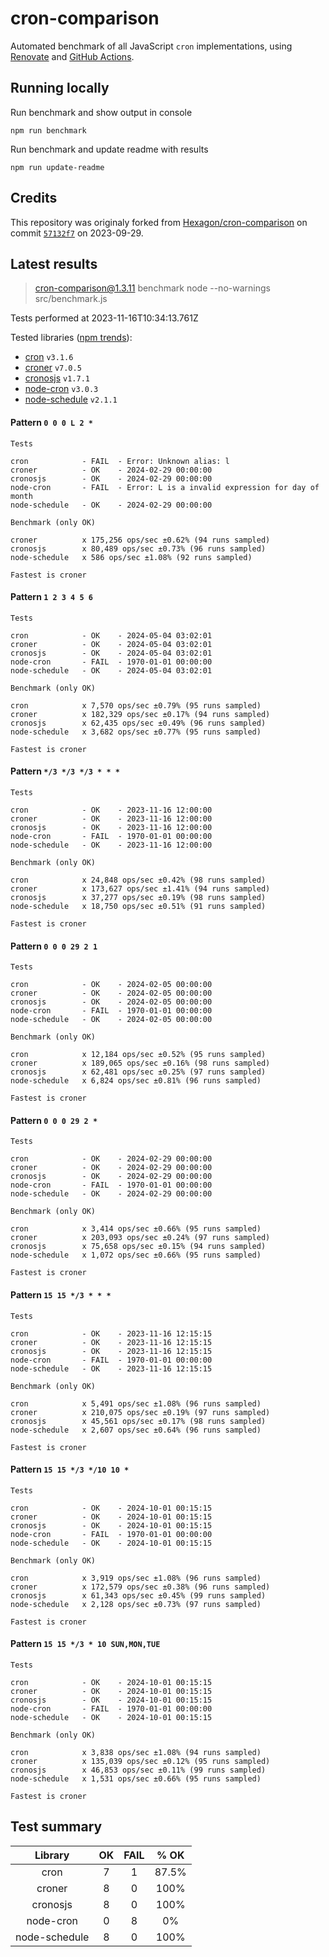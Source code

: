 # cron-comparison

Automated benchmark of all JavaScript `cron` implementations, using [Renovate](https://github.com/renovatebot/renovate) and [GitHub Actions](https://docs.github.com/en/actions).

## Running locally

Run benchmark and show output in console

`npm run benchmark`

Run benchmark and update readme with results

`npm run update-readme`

## Credits

This repository was originaly forked from [Hexagon/cron-comparison](https://github.com/Hexagon/cron-comparison) on commit [`57132f7`](https://github.com/Hexagon/cron-comparison/tree/57132f73323630ac2bc5d1022189b07be08ac773) on 2023-09-29.

## Latest results

> cron-comparison@1.3.11 benchmark
> node --no-warnings src/benchmark.js

Tests performed at 2023-11-16T10:34:13.761Z

Tested libraries ([npm trends](https://npmtrends.com/cron-vs-croner-vs-cronosjs-vs-node-cron-vs-node-schedule)):

- [cron](https://github.com/kelektiv/node-cron) `v3.1.6`
- [croner](https://github.com/hexagon/croner) `v7.0.5`
- [cronosjs](https://github.com/jaclarke/cronosjs) `v1.7.1`
- [node-cron](https://github.com/node-cron/node-cron) `v3.0.3`
- [node-schedule](https://github.com/node-schedule/node-schedule) `v2.1.1`

#### Pattern `0 0 0 L 2 *`

```
Tests

cron            - FAIL  - Error: Unknown alias: l
croner          - OK    - 2024-02-29 00:00:00
cronosjs        - OK    - 2024-02-29 00:00:00
node-cron       - FAIL  - Error: L is a invalid expression for day of month
node-schedule   - OK    - 2024-02-29 00:00:00

Benchmark (only OK)

croner          x 175,256 ops/sec ±0.62% (94 runs sampled)
cronosjs        x 80,489 ops/sec ±0.73% (96 runs sampled)
node-schedule   x 586 ops/sec ±1.08% (92 runs sampled)

Fastest is croner
```

#### Pattern `1 2 3 4 5 6`

```
Tests

cron            - OK    - 2024-05-04 03:02:01
croner          - OK    - 2024-05-04 03:02:01
cronosjs        - OK    - 2024-05-04 03:02:01
node-cron       - FAIL  - 1970-01-01 00:00:00
node-schedule   - OK    - 2024-05-04 03:02:01

Benchmark (only OK)

cron            x 7,570 ops/sec ±0.79% (95 runs sampled)
croner          x 182,329 ops/sec ±0.17% (94 runs sampled)
cronosjs        x 62,435 ops/sec ±0.49% (96 runs sampled)
node-schedule   x 3,682 ops/sec ±0.77% (95 runs sampled)

Fastest is croner
```

#### Pattern `*/3 */3 */3 * * *`

```
Tests

cron            - OK    - 2023-11-16 12:00:00
croner          - OK    - 2023-11-16 12:00:00
cronosjs        - OK    - 2023-11-16 12:00:00
node-cron       - FAIL  - 1970-01-01 00:00:00
node-schedule   - OK    - 2023-11-16 12:00:00

Benchmark (only OK)

cron            x 24,848 ops/sec ±0.42% (98 runs sampled)
croner          x 173,627 ops/sec ±1.41% (94 runs sampled)
cronosjs        x 37,277 ops/sec ±0.19% (98 runs sampled)
node-schedule   x 18,750 ops/sec ±0.51% (91 runs sampled)

Fastest is croner
```

#### Pattern `0 0 0 29 2 1`

```
Tests

cron            - OK    - 2024-02-05 00:00:00
croner          - OK    - 2024-02-05 00:00:00
cronosjs        - OK    - 2024-02-05 00:00:00
node-cron       - FAIL  - 1970-01-01 00:00:00
node-schedule   - OK    - 2024-02-05 00:00:00

Benchmark (only OK)

cron            x 12,184 ops/sec ±0.52% (95 runs sampled)
croner          x 189,065 ops/sec ±0.16% (98 runs sampled)
cronosjs        x 62,481 ops/sec ±0.25% (97 runs sampled)
node-schedule   x 6,824 ops/sec ±0.81% (96 runs sampled)

Fastest is croner
```

#### Pattern `0 0 0 29 2 *`

```
Tests

cron            - OK    - 2024-02-29 00:00:00
croner          - OK    - 2024-02-29 00:00:00
cronosjs        - OK    - 2024-02-29 00:00:00
node-cron       - FAIL  - 1970-01-01 00:00:00
node-schedule   - OK    - 2024-02-29 00:00:00

Benchmark (only OK)

cron            x 3,414 ops/sec ±0.66% (95 runs sampled)
croner          x 203,093 ops/sec ±0.24% (97 runs sampled)
cronosjs        x 75,658 ops/sec ±0.15% (94 runs sampled)
node-schedule   x 1,072 ops/sec ±0.66% (95 runs sampled)

Fastest is croner
```

#### Pattern `15 15 */3 * * *`

```
Tests

cron            - OK    - 2023-11-16 12:15:15
croner          - OK    - 2023-11-16 12:15:15
cronosjs        - OK    - 2023-11-16 12:15:15
node-cron       - FAIL  - 1970-01-01 00:00:00
node-schedule   - OK    - 2023-11-16 12:15:15

Benchmark (only OK)

cron            x 5,491 ops/sec ±1.08% (96 runs sampled)
croner          x 210,075 ops/sec ±0.19% (97 runs sampled)
cronosjs        x 45,561 ops/sec ±0.17% (98 runs sampled)
node-schedule   x 2,607 ops/sec ±0.64% (96 runs sampled)

Fastest is croner
```

#### Pattern `15 15 */3 */10 10 *`

```
Tests

cron            - OK    - 2024-10-01 00:15:15
croner          - OK    - 2024-10-01 00:15:15
cronosjs        - OK    - 2024-10-01 00:15:15
node-cron       - FAIL  - 1970-01-01 00:00:00
node-schedule   - OK    - 2024-10-01 00:15:15

Benchmark (only OK)

cron            x 3,919 ops/sec ±1.08% (96 runs sampled)
croner          x 172,579 ops/sec ±0.38% (96 runs sampled)
cronosjs        x 61,343 ops/sec ±0.45% (99 runs sampled)
node-schedule   x 2,128 ops/sec ±0.73% (97 runs sampled)

Fastest is croner
```

#### Pattern `15 15 */3 * 10 SUN,MON,TUE`

```
Tests

cron            - OK    - 2024-10-01 00:15:15
croner          - OK    - 2024-10-01 00:15:15
cronosjs        - OK    - 2024-10-01 00:15:15
node-cron       - FAIL  - 1970-01-01 00:00:00
node-schedule   - OK    - 2024-10-01 00:15:15

Benchmark (only OK)

cron            x 3,838 ops/sec ±1.08% (94 runs sampled)
croner          x 135,039 ops/sec ±0.12% (95 runs sampled)
cronosjs        x 46,853 ops/sec ±0.11% (99 runs sampled)
node-schedule   x 1,531 ops/sec ±0.66% (95 runs sampled)

Fastest is croner
```

## Test summary

|    Library    | OK  | FAIL | % OK  |
| :-----------: | :-: | :--: | :---: |
|     cron      |  7  |  1   | 87.5% |
|    croner     |  8  |  0   | 100%  |
|   cronosjs    |  8  |  0   | 100%  |
|   node-cron   |  0  |  8   |  0%   |
| node-schedule |  8  |  0   | 100%  |
